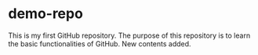 # demo-repo
This is my first GitHub repository. The purpose of this repository is to learn the basic functionalities of GitHub. 
New contents added.
